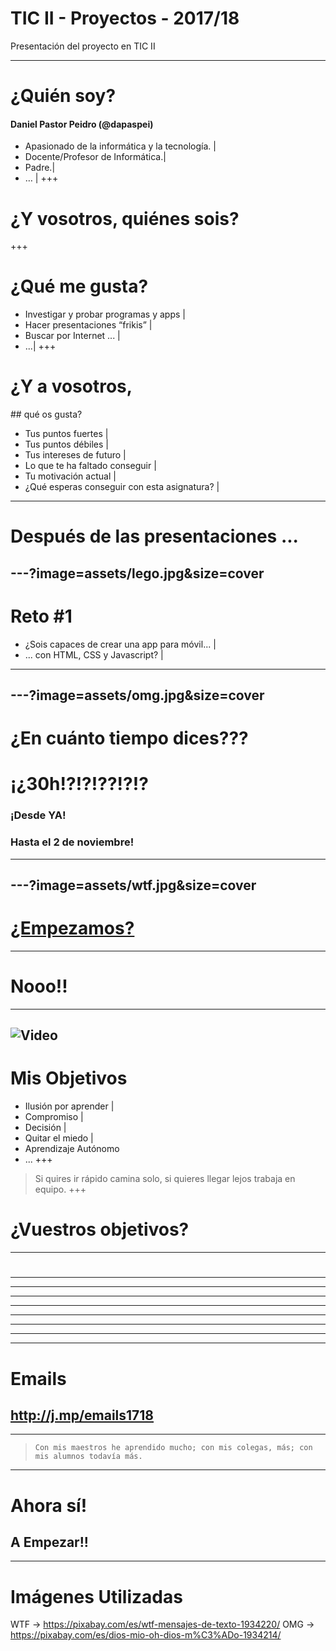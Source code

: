 # TIC II - Proyectos - 2017/18

Presentación del proyecto en TIC II

---
# ¿Quién soy?
#### Daniel Pastor Peidro (@dapaspei)

- Apasionado de la informática y la tecnología. |
- Docente/Profesor de Informática.|
- Padre.|
- … |
+++
# ¿Y vosotros, quiénes sois?
+++
# ¿Qué me gusta?

- Investigar y probar programas y apps |
- Hacer presentaciones “frikis” |
- Buscar por Internet ... |
- ...|
+++
# ¿Y a vosotros,
## qué os gusta?
- Tus puntos fuertes |
- Tus puntos débiles |
- Tus intereses de futuro |
- Lo que te ha faltado conseguir |
- Tu motivación actual |  
- ¿Qué esperas conseguir con esta asignatura? |
--- 
# Después de las presentaciones ...
---?image=assets/lego.jpg&size=cover
---
# Reto #1
- ¿Sois capaces de crear una app para móvil... |
- ... con HTML, CSS y Javascript? |
---
---?image=assets/omg.jpg&size=cover
---
# ¿En cuánto tiempo dices???
# ¡¿30h!?!?!??!?!?
### ¡Desde YA!
### Hasta el 2 de noviembre!
---
---?image=assets/wtf.jpg&size=cover
---
# <a href="http://hackertyper.net" target=“_blank”>¿Empezamos?</a>
---
# Nooo!!
---
![Video](https://www.youtube.com/embed/b2UyFJ_GMZc)
---
# Mis Objetivos
- Ilusión por aprender |
- Compromiso |
- Decisión |
- Quitar el miedo |
- Aprendizaje Autónomo
- ...
+++
> Si quires ir rápido camina solo, si quieres llegar lejos trabaja en equipo.
+++ 
# ¿Vuestros objetivos?
---
# 
---
---
---
---
---
---
---
---
# Emails
## http://j.mp/emails1718
---
> `Con mis maestros he aprendido mucho; con mis colegas, más; con mis alumnos todavía más.`
---
# Ahora sí!
## A Empezar!!
---
# Imágenes Utilizadas
WTF -> https://pixabay.com/es/wtf-mensajes-de-texto-1934220/
OMG -> https://pixabay.com/es/dios-mio-oh-dios-m%C3%ADo-1934214/


